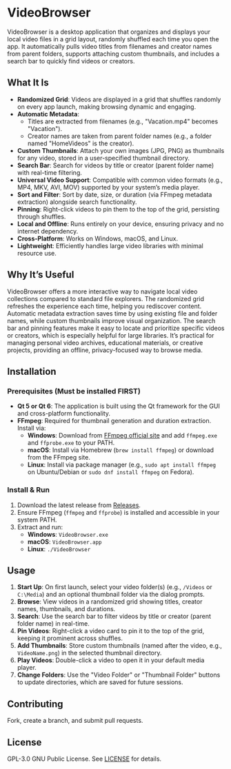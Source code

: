 # VideoBrowser

VideoBrowser is a desktop application that organizes and displays your local video files in a grid layout, randomly shuffled each time you open the app. It automatically pulls video titles from filenames and creator names from parent folders, supports attaching custom thumbnails, and includes a search bar to quickly find videos or creators.

## What It Is

- **Randomized Grid**: Videos are displayed in a grid that shuffles randomly on every app launch, making browsing dynamic and engaging.
- **Automatic Metadata**: 
  - Titles are extracted from filenames (e.g., "Vacation.mp4" becomes "Vacation").
  - Creator names are taken from parent folder names (e.g., a folder named "HomeVideos" is the creator).
- **Custom Thumbnails**: Attach your own images (JPG, PNG) as thumbnails for any video, stored in a user-specified thumbnail directory.
- **Search Bar**: Search for videos by title or creator (parent folder name) with real-time filtering.
- **Universal Video Support**: Compatible with common video formats (e.g., MP4, MKV, AVI, MOV) supported by your system’s media player.
- **Sort and Filter**: Sort by date, size, or duration (via FFmpeg metadata extraction) alongside search functionality.
- **Pinning**: Right-click videos to pin them to the top of the grid, persisting through shuffles.
- **Local and Offline**: Runs entirely on your device, ensuring privacy and no internet dependency.
- **Cross-Platform**: Works on Windows, macOS, and Linux.
- **Lightweight**: Efficiently handles large video libraries with minimal resource use.

## Why It’s Useful

VideoBrowser offers a more interactive way to navigate local video collections compared to standard file explorers. The randomized grid refreshes the experience each time, helping you rediscover content. Automatic metadata extraction saves time by using existing file and folder names, while custom thumbnails improve visual organization. The search bar and pinning features make it easy to locate and prioritize specific videos or creators, which is especially helpful for large libraries. It’s practical for managing personal video archives, educational materials, or creative projects, providing an offline, privacy-focused way to browse media.

## Installation

### Prerequisites (Must be installed FIRST)
- **Qt 5 or Qt 6**: The application is built using the Qt framework for the GUI and cross-platform functionality.
- **FFmpeg**: Required for thumbnail generation and duration extraction. Install via:
  - **Windows**: Download from [FFmpeg official site](https://ffmpeg.org/download.html) and add `ffmpeg.exe` and `ffprobe.exe` to your PATH.
  - **macOS**: Install via Homebrew (`brew install ffmpeg`) or download from the FFmpeg site.
  - **Linux**: Install via package manager (e.g., `sudo apt install ffmpeg` on Ubuntu/Debian or `sudo dnf install ffmpeg` on Fedora).

### Install & Run
1. Download the latest release from [Releases](https://github.com/yourusername/VideoBrowser/releases).
2. Ensure FFmpeg (`ffmpeg` and `ffprobe`) is installed and accessible in your system PATH.
3. Extract and run:
   - **Windows**: `VideoBrowser.exe`
   - **macOS**: `VideoBrowser.app`
   - **Linux**: `./VideoBrowser`

## Usage

1. **Start Up**: On first launch, select your video folder(s) (e.g., `/Videos` or `C:\Media`) and an optional thumbnail folder via the dialog prompts.
2. **Browse**: View videos in a randomized grid showing titles, creator names, thumbnails, and durations.
3. **Search**: Use the search bar to filter videos by title or creator (parent folder name) in real-time.
4. **Pin Videos**: Right-click a video card to pin it to the top of the grid, keeping it prominent across shuffles.
5. **Add Thumbnails**: Store custom thumbnails (named after the video, e.g., `VideoName.png`) in the selected thumbnail directory.
6. **Play Videos**: Double-click a video to open it in your default media player.
7. **Change Folders**: Use the "Video Folder" or "Thumbnail Folder" buttons to update directories, which are saved for future sessions.

## Contributing

Fork, create a branch, and submit pull requests.

## License

GPL-3.0 GNU Public License. See [LICENSE](LICENSE) for details.
